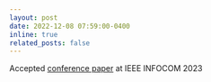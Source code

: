 ```yaml
---
layout: post
date: 2022-12-08 07:59:00-0400
inline: true
related_posts: false
---
```


Accepted [conference paper](https://ieeexplore.ieee.org/document/10228876) at IEEE INFOCOM 2023
